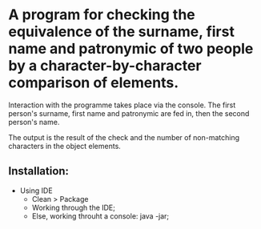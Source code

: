 A program for checking the equivalence of the surname, first name and patronymic of two people by a character-by-character comparison of elements.
======

Interaction with the programme takes place via the console. The first person's surname, first name and patronymic are fed in, then the second person's name.

The output is the result of the check and the number of non-matching characters in the object elements.

Installation:
------
+ Using IDE 
  + Clean > Package
   + Working through the IDE;
   + Else, working throuht a console: java -jar;
